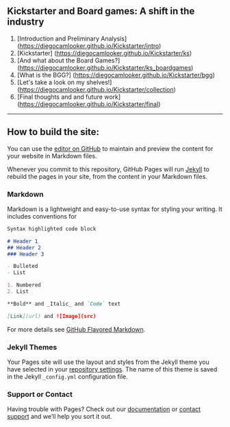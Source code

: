 ## Kickstarter and Board games: A shift in the industry

1. [Introduction and Preliminary Analysis] (https://diegocamlooker.github.io/Kickstarter/intro)
1. [Kickstarter] (https://diegocamlooker.github.io/Kickstarter/ks)
1. [And what about the Board Games?] (https://diegocamlooker.github.io/Kickstarter/ks_boardgames)
1. [What is the BGG?] (https://diegocamlooker.github.io/Kickstarter/bgg)
1. [Let's take a look on my shelves!] (https://diegocamlooker.github.io/Kickstarter/collection)
1. [Final thoughts and and future work] (https://diegocamlooker.github.io/Kickstarter/final)

----------------------------------------------------------------------------------------------------------------------------
## How to build the site:

You can use the [editor on GitHub](https://github.com/diegocamlooker/gitpages/edit/master/index.md) to maintain and preview the content for your website in Markdown files.

Whenever you commit to this repository, GitHub Pages will run [Jekyll](https://jekyllrb.com/) to rebuild the pages in your site, from the content in your Markdown files.


### Markdown

Markdown is a lightweight and easy-to-use syntax for styling your writing. It includes conventions for

```markdown
Syntax highlighted code block

# Header 1
## Header 2
### Header 3

- Bulleted
- List

1. Numbered
2. List

**Bold** and _Italic_ and `Code` text

[Link](url) and ![Image](src)
```

For more details see [GitHub Flavored Markdown](https://guides.github.com/features/mastering-markdown/).

### Jekyll Themes

Your Pages site will use the layout and styles from the Jekyll theme you have selected in your [repository settings](https://github.com/diegocamlooker/gitpages/settings). The name of this theme is saved in the Jekyll `_config.yml` configuration file.

### Support or Contact

Having trouble with Pages? Check out our [documentation](https://help.github.com/categories/github-pages-basics/) or [contact support](https://github.com/contact) and we’ll help you sort it out.
